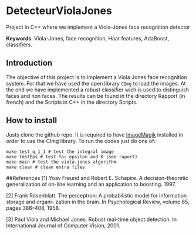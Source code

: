 # DetecteurViolaJones
Project in C++ where we implement a Viola-Jones face recognition detector

**Keywords**: Viola-Jones, face recognition, Haar features, AdaBoost, classifiers.

## Introduction
The objective of this project is to implement a Viola Jones face recognition system.
For that we have used the open library `CImg` to load the images. At the end we have implemented a 
robust classifier wich is used to distinguish faces and non faces. The results can be found in the directory Rapport (in french)
and the Scripts in C++ in the directory Scripts.

## How to install
Justs clone the github repo. It is required to have [ImageMagik](http://www.imagemagick.org/script/install-source.php) 
installed in order to use the CImg library. To run the codes just do one of:

	make test_q_1_1 # test the integral image
	make testEps # test for epsilon and K (see raport)
	make main # test the viola-jones algorithm
	make clean # clean extra files
##References
[1] Yoav Freund and Robert E. Schapire. A decision-theoretic generalization of on-line learning and an application to boosting. 1997.

[2] Frank Rosenblatt. The perceptron: A probabilistic model for information storage and organi- zation in the brain. In Psychological Review, volume 65, pages 386–408, 1958.

[3] Paul Viola and Michael Jones. Robust real-time object detection. In International Journal of Computer Vision, 2001.